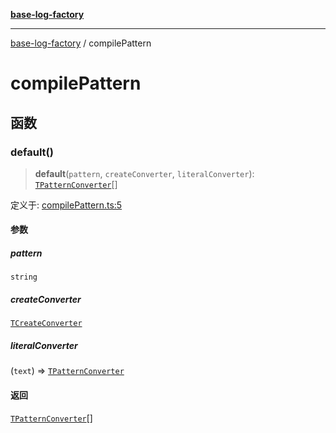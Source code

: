 [**base-log-factory**](index.md)

***

[base-log-factory](index.md) / compilePattern

# compilePattern

## 函数

### default()

> **default**(`pattern`, `createConverter`, `literalConverter`): [`TPatternConverter`](typings.md#tpatternconverter)[]

定义于: [compilePattern.ts:5](https://github.com/fengxinming/log-base/blob/8667f4e9ec4dc1a7959cf628998a70ef9d3209f9/packages/base-log-factory/src/compilePattern.ts#L5)

#### 参数

##### pattern

`string`

##### createConverter

[`TCreateConverter`](typings.md#tcreateconverter)

##### literalConverter

(`text`) => [`TPatternConverter`](typings.md#tpatternconverter)

#### 返回

[`TPatternConverter`](typings.md#tpatternconverter)[]
